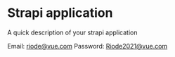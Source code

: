# Strapi application

A quick description of your strapi application

Email: riode@vue.com
Password: Riode2021@vue.com